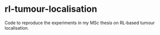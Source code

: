 # rl-tumour-localisation
Code to reproduce the experiments in my MSc thesis on RL‑based tumour localisation.
